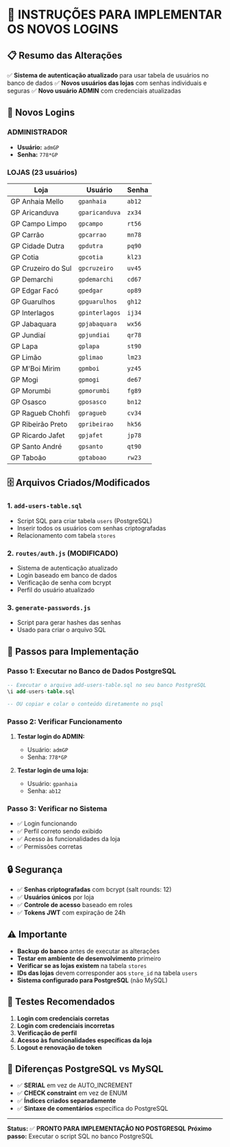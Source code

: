 # 🚀 INSTRUÇÕES PARA IMPLEMENTAR OS NOVOS LOGINS

## 📋 **Resumo das Alterações**

✅ **Sistema de autenticação atualizado** para usar tabela de usuários no banco de dados
✅ **Novos usuários das lojas** com senhas individuais e seguras
✅ **Novo usuário ADMIN** com credenciais atualizadas

## 🔐 **Novos Logins**

### **ADMINISTRADOR**
- **Usuário:** `admGP`
- **Senha:** `778*GP`

### **LOJAS (23 usuários)**

| Loja | Usuário | Senha |
|------|---------|-------|
| GP Anhaia Mello | `gpanhaia` | `ab12` |
| GP Aricanduva | `gparicanduva` | `zx34` |
| GP Campo Limpo | `gpcampo` | `rt56` |
| GP Carrão | `gpcarrao` | `mn78` |
| GP Cidade Dutra | `gpdutra` | `pq90` |
| GP Cotia | `gpcotia` | `kl23` |
| GP Cruzeiro do Sul | `gpcruzeiro` | `uv45` |
| GP Demarchi | `gpdemarchi` | `cd67` |
| GP Edgar Facó | `gpedgar` | `op89` |
| GP Guarulhos | `gpguarulhos` | `gh12` |
| GP Interlagos | `gpinterlagos` | `ij34` |
| GP Jabaquara | `gpjabaquara` | `wx56` |
| GP Jundiaí | `gpjundiai` | `qr78` |
| GP Lapa | `gplapa` | `st90` |
| GP Limão | `gplimao` | `lm23` |
| GP M'Boi Mirim | `gpmboi` | `yz45` |
| GP Mogi | `gpmogi` | `de67` |
| GP Morumbi | `gpmorumbi` | `fg89` |
| GP Osasco | `gposasco` | `bn12` |
| GP Ragueb Chohfi | `gpragueb` | `cv34` |
| GP Ribeirão Preto | `gpribeirao` | `hk56` |
| GP Ricardo Jafet | `gpjafet` | `jp78` |
| GP Santo André | `gpsanto` | `qt90` |
| GP Taboão | `gptaboao` | `rw23` |

## 🗄️ **Arquivos Criados/Modificados**

### **1. `add-users-table.sql`**
- Script SQL para criar tabela `users` (PostgreSQL)
- Inserir todos os usuários com senhas criptografadas
- Relacionamento com tabela `stores`

### **2. `routes/auth.js`** (MODIFICADO)
- Sistema de autenticação atualizado
- Login baseado em banco de dados
- Verificação de senha com bcrypt
- Perfil do usuário atualizado

### **3. `generate-passwords.js`**
- Script para gerar hashes das senhas
- Usado para criar o arquivo SQL

## 🚀 **Passos para Implementação**

### **Passo 1: Executar no Banco de Dados PostgreSQL**
```sql
-- Executar o arquivo add-users-table.sql no seu banco PostgreSQL
\i add-users-table.sql

-- OU copiar e colar o conteúdo diretamente no psql
```

### **Passo 2: Verificar Funcionamento**
1. **Testar login do ADMIN:**
   - Usuário: `admGP`
   - Senha: `778*GP`

2. **Testar login de uma loja:**
   - Usuário: `gpanhaia`
   - Senha: `ab12`

### **Passo 3: Verificar no Sistema**
- ✅ Login funcionando
- ✅ Perfil correto sendo exibido
- ✅ Acesso às funcionalidades da loja
- ✅ Permissões corretas

## 🔒 **Segurança**

- ✅ **Senhas criptografadas** com bcrypt (salt rounds: 12)
- ✅ **Usuários únicos** por loja
- ✅ **Controle de acesso** baseado em roles
- ✅ **Tokens JWT** com expiração de 24h

## ⚠️ **Importante**

- **Backup do banco** antes de executar as alterações
- **Testar em ambiente de desenvolvimento** primeiro
- **Verificar se as lojas existem** na tabela `stores`
- **IDs das lojas** devem corresponder aos `store_id` na tabela `users`
- **Sistema configurado para PostgreSQL** (não MySQL)

## 🧪 **Testes Recomendados**

1. **Login com credenciais corretas**
2. **Login com credenciais incorretas**
3. **Verificação de perfil**
4. **Acesso às funcionalidades específicas da loja**
5. **Logout e renovação de token**

## 🐘 **Diferenças PostgreSQL vs MySQL**

- ✅ **SERIAL** em vez de AUTO_INCREMENT
- ✅ **CHECK constraint** em vez de ENUM
- ✅ **Índices criados separadamente**
- ✅ **Sintaxe de comentários** específica do PostgreSQL

---

**Status:** ✅ **PRONTO PARA IMPLEMENTAÇÃO NO POSTGRESQL**
**Próximo passo:** Executar o script SQL no banco PostgreSQL
